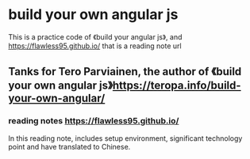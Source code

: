 # build your own angular js
This is a practice code of 《build your angular js》, 
and https://flawless95.github.io/ that is a reading note url
## Tanks for Tero Parviainen, the author of 《build your own angular js》https://teropa.info/build-your-own-angular/

### <build your own angularjs> reading notes https://flawless95.github.io/
In this reading note, includes setup environment, significant technology point and have translated to Chinese.

